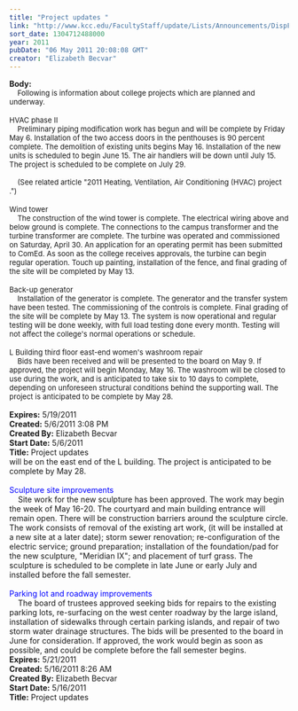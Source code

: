```yaml
---
title: "Project updates "
link: "http://www.kcc.edu/FacultyStaff/update/Lists/Announcements/DispForm.aspx?ID=287"
sort_date: 1304712488000
year: 2011
pubDate: "06 May 2011 20:08:08 GMT"
creator: "Elizabeth Becvar"
---
```


<div><b>Body:</b> <div class=ExternalClassA6DDF7AE206440BCB698D1814BBCC84C>
<div><font size=2>    Following is information about college projects which are planned and underway.</font></div>
<div><font size=2></font> </div>
<div><font size=2>HVAC phase II<br>    Preliminary piping modification work has begun and will be complete by Friday May 6. Installation of the two access doors in the penthouses is 90 percent complete. The demolition of existing units begins May 16. Installation of the new units is scheduled to begin June 15. The air handlers will be down until July 15. The project is scheduled to be complete on July 29.</font></div><font size=2>
<div><br>    (See related article &quot;2011 Heating, Ventilation, Air Conditioning (HVAC) project .&quot;)</div>
<div></font> </div>
<div><font size=2>Wind tower<br>    The construction of the wind tower is complete. The electrical wiring above and below ground is complete. The connections to the campus transformer and the turbine transformer are complete. The turbine was operated and commissioned on Saturday, April 30. An application for an operating permit has been submitted to ComEd. As soon as the college receives approvals, the turbine can begin regular operation. Touch up painting, installation of the fence, and final grading of the site will be completed by May 13.</font></div>
<div><font size=2></font> </div>
<div><font size=2>Back-up generator<br>    Installation of the generator is complete. The generator and the transfer system have been tested. The commissioning of the controls is complete. Final grading of the site will be complete by May 13. The system is now operational and regular testing will be done weekly, with full load testing done every month. Testing will not affect the college's normal operations or schedule.</font></div>
<div> </div>
<div><font size=2>L Building third floor east-end women's washroom repair<br>    Bids have been received and will be presented to the board on May 9. If approved, the project will begin Monday, May 16. The washroom will be closed to use during the work, and is anticipated to take six to 10 days to complete, depending on unforeseen structural conditions behind the supporting wall. The project is anticipated to be complete by May 28. <br> </font></div></div></div>
<div><b>Expires:</b> 5/19/2011</div>
<div><b>Created:</b> 5/6/2011 3:08 PM</div>
<div><b>Created By:</b> Elizabeth Becvar</div>
<div><b>Start Date:</b> 5/6/2011</div>
<div><b>Title:</b> Project updates </div>
 will be on the east end of the L building. The project is anticipated to be complete by May 28.<br> <br><font color="#0000ff">Sculpture site improvements<br></font>    Site work for the new sculpture has been approved. The work may begin the week of May 16-20. The courtyard and main building entrance will remain open. There will be construction barriers around the sculpture circle. The work consists of removal of the existing art work, (it will be installed at a new site at a later date); storm sewer renovation; re-configuration of the electric service; ground preparation; installation of the foundation/pad for the new sculpture, &quot;Meridian IX&quot;; and placement of turf grass. The sculpture is scheduled to be complete in late June or early July and installed before the fall semester.<br> <br><font color="#0000ff">Parking lot and roadway improvements<br></font>    The board of trustees approved seeking bids for repairs to the existing parking lots, re-surfacing on the west center roadway by the large island, installation of sidewalks through certain parking islands, and repair of two storm water drainage structures. The bids will be presented to the board in June for consideration. If approved, the work would begin as soon as possible, and could be complete before the fall semester begins.<br></font></div></div></div>
<div><b>Expires:</b> 5/21/2011</div>
<div><b>Created:</b> 5/16/2011 8:26 AM</div>
<div><b>Created By:</b> Elizabeth Becvar</div>
<div><b>Start Date:</b> 5/16/2011</div>
<div><b>Title:</b> Project updates</div>
